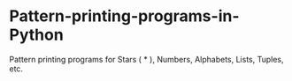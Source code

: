 # Pattern-printing-programs-in-Python
Pattern printing programs for Stars ( * ), Numbers, Alphabets, Lists, Tuples, etc.
